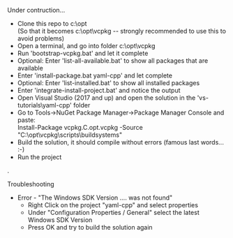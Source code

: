Under contruction...   

* Clone this repo to c:\opt   
  (So that it becomes c:\opt\vcpkg -- strongly recommended to use this to avoid problems)
* Open a terminal, and go into folder c:\opt\vcpkg
* Run 'bootstrap-vcpkg.bat' and let it complete
* Optional: Enter 'list-all-available.bat' to show all packages that are available
* Enter 'install-package.bat yaml-cpp' and let complete
* Optional: Enter 'list-installed.bat' to show all installed packages
* Enter 'integrate-install-project.bat' and notice the output
* Open Visual Studio (2017 and up) and open the solution in the 'vs-tutorials\yaml-cpp' folder
* Go to Tools->NuGet Package Manager->Package Manager Console and paste:   
  Install-Package vcpkg.C.opt.vcpkg -Source "C:\opt\vcpkg\scripts\buildsystems"
* Build the solution, it should compile without errors (famous last words... :-)
* Run the project

.

Troubleshooting   
* Error - "The Windows SDK Version .... was not found"
  * Right Click on the project "yaml-cpp" and select properties
  * Under "Configuration Properties / General" select the latest Windows SDK Version
  * Press OK and try to build the solution again
